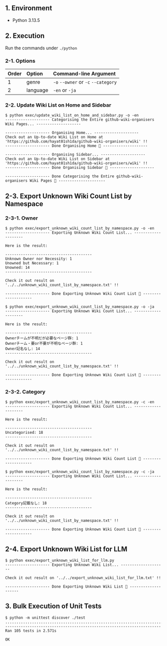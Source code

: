 ## 1. Environment

- Python 3.13.5

## 2. Execution

Run the commands under `./python`

### 2-1. Options

|Order |Option   |Command-line Argument               |
|:-----|:--------|:-----------------------------------|
|1     |genre    |`-o` `--owner` or `-c` `--category` |
|2     |language |`-en` or `-ja`                      |

### 2-2. Update Wiki List on Home and Sidebar

```command
$ python exec/update_wiki_list_on_home_and_sidebar.py -o -en
-------------------- Categorising the Entire github-wiki-organisers Wiki Pages... --------------------

-------------------- Organising Home... --------------------
Check out an Up-to-date Wiki List on Home at 'https://github.com/hayat01sh1da/github-wiki-organisers/wiki' !!
-------------------- Done Organising Home 🎉 --------------------

-------------------- Organising Sidebar... --------------------
Check out an Up-to-date Wiki List on Sidebar at 'https://github.com/hayat01sh1da/github-wiki-organisers/wiki' !!
-------------------- Done Organising Sidebar 🎉 --------------------

-------------------- Done Categorising the Entire github-wiki-organisers Wiki Pages 🎉 ---------------------
```

## 2-3. Export Unknown Wiki Count List by Namespace

### 2-3-1. Owner

```command
$ python exec/export_unknown_wiki_count_list_by_namespace.py -o -en
-------------------- Exporting Unknown Wiki Count List... --------------------

Here is the result:

---------------------------------------
Unknown Owner nor Necessity: 1
Unowned but Necessary: 1
Unowned: 14
---------------------------------------

Check it out result on '../../unknown_wiki_count_list_by_namespace.txt' !!

-------------------- Done Exporting Unknown Wiki Count List 🎉 --------------------
```

```command
$ python exec/export_unknown_wiki_count_list_by_namespace.py -o -ja
-------------------- Exporting Unknown Wiki Count List... --------------------

Here is the result:

---------------------------------------
Ownerチームが不明だが必要なページ群: 1
Ownerチーム・要or不要が不明なページ群: 1
Owner記名なし: 14
---------------------------------------

Check it out result on '../../unknown_wiki_count_list_by_namespace.txt' !!

-------------------- Done Exporting Unknown Wiki Count List 🎉 --------------------
```

### 2-3-2. Category

```command
$ python exec/export_unknown_wiki_count_list_by_namespace.py -c -en
-------------------- Exporting Unknown Wiki Count List... --------------------

Here is the result:

---------------------------------------
Uncategorised: 18
---------------------------------------

Check it out result on '../../unknown_wiki_count_list_by_namespace.txt' !!

-------------------- Done Exporting Unknown Wiki Count List 🎉 --------------------
```

```command
$ python exec/export_unknown_wiki_count_list_by_namespace.py -c -ja
-------------------- Exporting Unknown Wiki Count List... --------------------

Here is the result:

---------------------------------------
Category記載なし: 18
---------------------------------------

Check it out result on '../../unknown_wiki_count_list_by_namespace.txt' !!

-------------------- Done Exporting Unknown Wiki Count List 🎉 --------------------
```

## 2-4. Export Unknown Wiki List for LLM 

```command
$ python exec/export_unknown_wiki_list_for_llm.py
-------------------- Exporting Unknown Wiki List... --------------------

Check it out result on '../../export_unknown_wiki_list_for_llm.txt' !!

-------------------- Done Exporting Unknown Wiki List 🎉 --------------------
```

## 3. Bulk Execution of Unit Tests

```command
$ python -m unittest discover ./test
.........................................................................................................
----------------------------------------------------------------------
Ran 105 tests in 2.571s

OK
```
